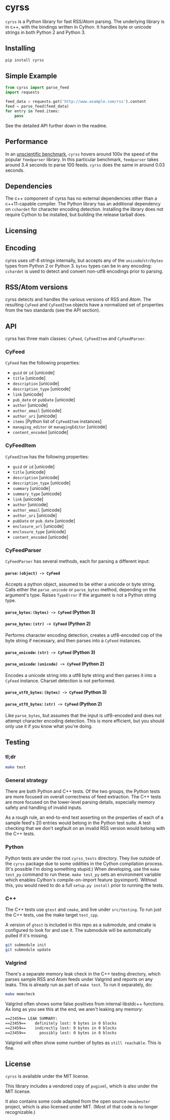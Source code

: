 # cyrss

`cyrss` is a Python library for fast RSS/Atom parsing.
The underlying library is in c++, with the bindings written in Cython.
It handles byte or unicode strings in both Python 2 and Python 3.

## Installing
```bash
pip install cyrss
```

## Simple Example
```python
from cyrss import parse_feed
import requests

feed_data = requests.get('http://www.example.com/rss').content
feed = parse_feed(feed_data)
for entry in feed.items:
    pass

```
See the detailed API further down in the readme.


## Performance
In an [unscientific benchmark](./bench.py), `cyrss` hovers around 100x the speed of the popular `feedparser` library.
In this particular benchmark, `feedparser` takes around 3.4 seconds to parse 100 feeds.  `cyrss` does the same in around 0.03 seconds.

## Dependencies
The c++ component of cyrss has no external dependencies other than a c++11-capable compiler.
The Python library has an additional dependency on `cchardet` for character encoding detection.  Installing the library does not require Cython to be installed, but building the release tarball does.

## Licensing

## Encoding
cyrss uses utf-8 strings internally, but accepts any of the `unicode`/`str`/`bytes` types from Python 2 or Python 3.  `bytes` types can be in any encoding: `cchardet` is used to detect and convert non-utf8 encodings prior to parsing.

## RSS/Atom versions
cyrss detects and handles the various versions of RSS and Atom.  The resulting `CyFeed` and `CyFeedItem` objects have a normalized set of properties from the two standards (see the API section).


## API
cyrss has three main classes: `CyFeed`, `CyFeedItem` and `CyFeedParser`.

### CyFeed
`CyFeed` has the following properties:
* `guid` or `id` [unicode]
* `title` [unicode]
* `description` [unicode]
* `description_type` [unicode]
* `link` [unicode]
* `pub_date` or `pubDate` [unicode]
* `author` [unicode]
* `author_email` [unicode]
* `author_uri` [unicode]
* `items` [Python list of `CyFeedItem` instances]
* `managing_editor` or `managingEditor` [unicode]
* `content_encoded` [unicode]


### CyFeedItem
`CyFeedItem` has the following properties:
* `guid` or `id` [unicode]
* `title` [unicode]
* `description` [unicode]
* `description_type` [unicode]
* `summary` [unicode]
* `summary_type` [unicode]
* `link` [unicode]
* `author` [unicode]
* `author_email` [unicode]
* `author_uri` [unicode]
* `pubDate` or `pub_date` [unicode]
* `enclosure_url` [unicode]
* `enclosure_type` [unicode]
* `content_encoded` [unicode]

### CyFeedParser
`CyFeedParser` has several methods, each for parsing a different input:

#### `parse`: `(object) -> CyFeed`
Accepts a python object, assumed to be either a unicode or byte string.
Calls either the `parse_unicode` or `parse_bytes` method, depending on the argument's type.  Raises `TypeError` if the argument is not a Python string type.

#### `parse_bytes`: `(bytes) -> CyFeed` (Python 3)
#### `parse_bytes`: `(str) -> CyFeed` (Python 2)
Performs character encoding detection, creates a utf8-encoded cop of the byte string if necessary, and then parses into a `CyFeed` instances.

#### `parse_unicode`: `(str) -> CyFeed` (Python 3)
#### `parse_unicode`: `(unicode) -> CyFeed` (Python 2)
Encodes a unicode string into a utf8 byte string and then parses it into a `CyFeed` instance.  Charset detection is not performed.

#### `parse_utf8_bytes`: `(bytes) -> CyFeed` (Python 3)
#### `parse_utf8_bytes`: `(str) -> CyFeed` (Python 2)
Like `parse_bytes`, but assumes that the input is utf8-encoded and does not attempt character encoding detection.  This is more efficient, but you should only use it if you know what you're doing.


## Testing

### tl;dr

```bash
make test
```



### General strategy
There are both Python and C++ tests.  Of the two groups, the Python tests are more focused on overall correctness of feed extraction.  The C++ tests are more focused on the lower-level parsing details, especially memory safety and handling of invalid inputs.

As a rough rule, an end-to-end test asserting on the properties of each of a sample feed's 20 entries would belong in the Python test suite.  A test checking that we don't segfault on an invalid RSS version would belong with the C++ tests.

### Python
Python tests are under the root `cyrss_tests` directory.  They live outside of the `cyrss` package due to some oddities in the Cython compilation process.  (It's possible I'm doing something stupid.)
When developing, use the `make test_py` command to run these.  `make test_py` sets an environment variable which enables Cython's compile-on-import feature (pyximport). Without this, you would need to do a full `setup.py install` prior to running the tests.

### C++
The C++ tests use `gtest` and `cmake`, and live under `src/testing`.  To run just the C++ tests, use the make target `test_cpp`.

A version of `gtest` is included in this repo as a submodule, and cmake is configured to look for and use it.  The submodule will be automatically pulled if it's missing.

```bash
git submodule init
git submodule update
```

### Valgrind
There's a separate memory leak check in the C++ testing directory, which parses sample RSS and Atom feeds under Valgrind and reports on any leaks.  This is already run as part of `make test`.  To run it separately, do:

```bash
make memcheck
```

Valgrind often shows some false positives from internal libstdc++ functions.  As long as you see this at the end, we aren't leaking any memory:
```bash
==23459== LEAK SUMMARY:
==23459==    definitely lost: 0 bytes in 0 blocks
==23459==    indirectly lost: 0 bytes in 0 blocks
==23459==      possibly lost: 0 bytes in 0 blocks
```

Valgrind will often show some number of bytes as `still reachable`.  This is fine.


## License

`cyrss` is available under the MIT license.

This library includes a vendored copy of `pugixml`, which is also under the MIT license.

It also contains some code adapted from the open source `newsbeuter` project, which is also licensed under MIT. (Most of that code is no longer recognizable.)


